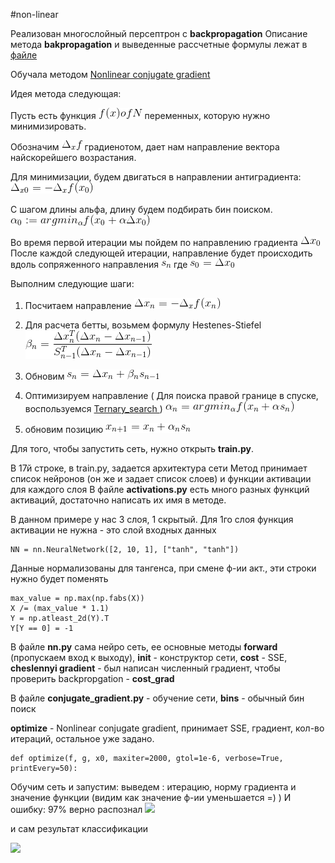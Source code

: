 #non-linear

Реализован многослойный персептрон с **backpropagation**
Описание метода **bakpropagation** и выведенные рассчетные формулы лежат в [файле]( https://github.com/okiochan/network-optimize/blob/master/backprop.docx)

Обучала методом [Nonlinear conjugate gradient ]( https://en.wikipedia.org/wiki/Nonlinear_conjugate_gradient_method)

Идея метода следующая:

Пусть есть функция 
![](https://raw.githubusercontent.com/okiochan/network-optimize/master/formula/n1.gif) переменных, которую нужно минимизировать. 

Обозначим
![](https://raw.githubusercontent.com/okiochan/network-optimize/master/formula/n2.gif)
градиенотом, дает нам направление вектора найскорейшего возрастания. 

Для минимизации, будем двигаться в направлении антиградиента:
![](https://raw.githubusercontent.com/okiochan/network-optimize/master/formula/n3.gif)

С шагом длины альфа, длину будем подбирать бин поиском.
![](https://raw.githubusercontent.com/okiochan/network-optimize/master/formula/n4.gif)

Во время первой итерации мы пойдем по направлению градиента
![](https://raw.githubusercontent.com/okiochan/network-optimize/master/formula/f1.gif)
 После каждой следующей итерации, направление будет происходить вдоль сопряженного направления ![](https://raw.githubusercontent.com/okiochan/network-optimize/master/formula/f2.gif)
где 
![](https://raw.githubusercontent.com/okiochan/network-optimize/master/formula/f3.gif)

Выполним следующие шаги:

1) Посчитаем направление 
![](https://raw.githubusercontent.com/okiochan/network-optimize/master/formula/f4.gif)

2) Для расчета бетты, возьмем формулу Hestenes-Stiefel
![](https://raw.githubusercontent.com/okiochan/network-optimize/master/formula/f5.gif)

3) Обновим
![](https://raw.githubusercontent.com/okiochan/network-optimize/master/formula/f6.gif)

4) Оптимизируем направление
( Для поиска правой границе в спуске, воспользуемся [Ternary_search ]( https://en.wikipedia.org/wiki/Ternary_search) )
![](https://raw.githubusercontent.com/okiochan/network-optimize/master/formula/f7.gif)
 
5) обновим позицию ![](https://raw.githubusercontent.com/okiochan/network-optimize/master/formula/f8.gif)

Для того, чтобы запустить сеть, нужно открыть **train.py**.

В 17й строке, в train.py, задается архитектура сети
Метод принимает список нейронов (он же и задает список слоев) и функции активации для каждого слоя
В файле **activations.py** есть много разных функций активаций, достаточно написать их имя в методе.

В данном примере у нас 3 слоя, 1 скрытый. Для 1го слоя функция активации не нужна - это слой входных данных
```
NN = nn.NeuralNetwork([2, 10, 1], ["tanh", "tanh"])
```

Данные нормализованы для тангенса, при смене ф-ии акт., эти строки нужно будет поменять
```
max_value = np.max(np.fabs(X))
X /= (max_value * 1.1)
Y = np.atleast_2d(Y).T
Y[Y == 0] = -1
```

В файле **nn.py** сама нейро сеть, ее основные методы **forward** (пропускаем вход к выходу), **__init__** - конструктор сети,
**cost** - SSE, **cheslennyi gradient** - был написан численный градиент, чтобы проверить backpropgation - **cost_grad**

В файле **conjugate_gradient.py** - обучение сети, **bins** - обычный бин поиск

**optimize** - Nonlinear conjugate gradient, принимает SSE, градиент, кол-во итераций, остальное уже задано.
```
def optimize(f, g, x0, maxiter=2000, gtol=1e-6, verbose=True, printEvery=50):
```

Обучим сеть и запустим:
выведем : итерацию, норму градиента и значение функции (видим как значение ф-ии уменьшается =) )
И ошибку: 97% верно распознал
![](https://raw.githubusercontent.com/okiochan/network-optimize/master/img/i1.gif)
 
 и сам результат классификации
 
![](https://raw.githubusercontent.com/okiochan/network-optimize/master/img/i2.gif)
 
